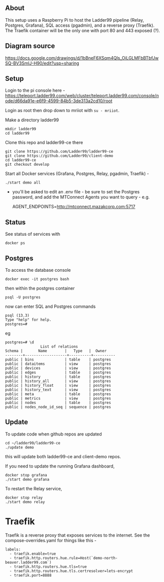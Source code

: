 ## About

This setup uses a Raspberry Pi to host the Ladder99 pipeline (Relay, Postgres, Grafana), SQL access (pgadmin), and a reverse proxy (Traefik). The Traefik container will be the only one with port 80 and 443 exposed (?).

## Diagram source

https://docs.google.com/drawings/d/1bBneF6XSqm4Qls_OiLGLMFbBTbfJwSQ-BV3SmlJ-H90/edit?usp=sharing

## Setup

Login to the pi console here - https://teleport.ladder99.com/web/cluster/teleport.ladder99.com/console/node/d66da91e-e6f9-4599-84b5-3de313a2cd10/root

Login as root then drop down to mriiot with `su - mriiot`.

Make a directory ladder99

    mkdir ladder99
    cd ladder99

Clone this repo and ladder99-ce there

    git clone https://github.com/Ladder99/ladder99-ce
    git clone https://github.com/Ladder99/client-demo
    cd ladder99-ce
    git checkout develop

Start all Docker services (Grafana, Postgres, Relay, pgadmin, Traefik) -

    ./start demo all

- you'll be asked to edit an .env file - be sure to set the Postgres password, 
and add the MTConnect Agents you want to query - e.g. 

    AGENT_ENDPOINTS=http://mtconnect.mazakcorp.com:5717


## Status

See status of services with

    docker ps

## Postgres

To access the database console

    docker exec -it postgres bash

then within the postgres container

    psql -U postgres

now can enter SQL and Postgres commands

    psql (13.3)
    Type "help" for help.
    postgres=#

eg

    postgres=# \d
                    List of relations
    Schema |       Name        |   Type   |  Owner
    --------+-------------------+----------+----------
    public | bins              | table    | postgres
    public | dataitems         | view     | postgres
    public | devices           | view     | postgres
    public | edges             | table    | postgres
    public | history           | table    | postgres
    public | history_all       | view     | postgres
    public | history_float     | view     | postgres
    public | history_text      | view     | postgres
    public | meta              | table    | postgres
    public | metrics           | view     | postgres
    public | nodes             | table    | postgres
    public | nodes_node_id_seq | sequence | postgres

## Update

To update code when github repos are updated

    cd ~/ladder99/ladder99-ce
    ./update demo

this will update both ladder99-ce and client-demo repos.

If you need to update the running Grafana dashboard,

    docker stop grafana
    ./start demo grafana

To restart the Relay service,

    docker stop relay
    ./start demo relay

# Traefik

Traefik is a reverse proxy that exposes services to the internet. See the compose-overrides.yaml for things like this - 

    labels:
      - traefik.enable=true
      - traefik.http.routers.hue.rule=Host(`demo-north-beaver.ladder99.com`)
      - traefik.http.routers.hue.tls=true
      - traefik.http.routers.hue.tls.certresolver=lets-encrypt
      - traefik.port=8888

